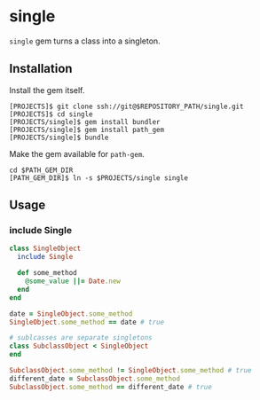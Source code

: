 single
======

`single` gem turns a class into a singleton.

## Installation

Install the gem itself.

    [PROJECTS]$ git clone ssh://git@$REPOSITORY_PATH/single.git
    [PROJECTS]$ cd single
    [PROJECTS/single]$ gem install bundler
    [PROJECTS/single]$ gem install path_gem
    [PROJECTS/single]$ bundle

Make the gem available for `path-gem`.

    cd $PATH_GEM_DIR
    [PATH_GEM_DIR]$ ln -s $PROJECTS/single single

## Usage

### include Single

```ruby
class SingleObject
  include Single

  def some_method
    @some_value ||= Date.new
  end
end

date = SingleObject.some_method
SingleObject.some_method == date # true

# sublcasses are separate singletons
class SubclassObject < SingleObject
end

SubclassObject.some_method != SingleObject.some_method # true
different_date = SubclassObject.some_method
SubclassObject.some_method == different_date # true
```